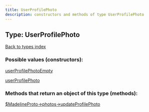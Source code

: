 ```yaml
---
title: UserProfilePhoto
description: constructors and methods of type UserProfilePhoto
---
```

## Type: UserProfilePhoto  
[Back to types index](index.md)



### Possible values (constructors):

[userProfilePhotoEmpty](../constructors/userProfilePhotoEmpty.md)  

[userProfilePhoto](../constructors/userProfilePhoto.md)  



### Methods that return an object of this type (methods):

[$MadelineProto->photos->updateProfilePhoto](../methods/photos_updateProfilePhoto.md)  



